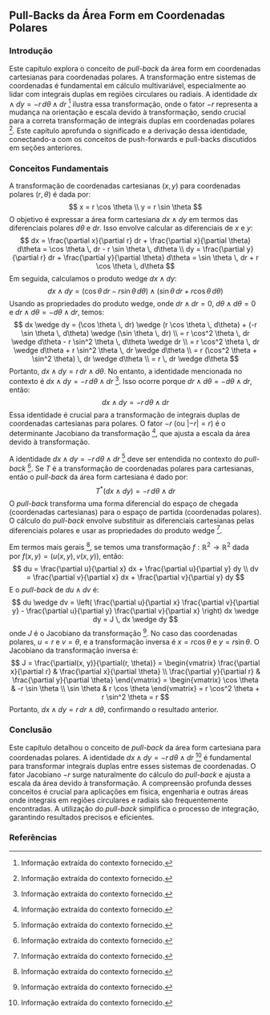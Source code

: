 ## Pull-Backs da Área Form em Coordenadas Polares

### Introdução
Este capítulo explora o conceito de *pull-back* da área form em coordenadas cartesianas para coordenadas polares. A transformação entre sistemas de coordenadas é fundamental em cálculo multivariável, especialmente ao lidar com integrais duplas em regiões circulares ou radiais. A identidade $dx \wedge dy = -r \, d\theta \wedge dr$ [^1] ilustra essa transformação, onde o fator $-r$ representa a mudança na orientação e escala devido à transformação, sendo crucial para a correta transformação de integrais duplas em coordenadas polares [^1]. Este capítulo aprofunda o significado e a derivação dessa identidade, conectando-a com os conceitos de push-forwards e pull-backs discutidos em seções anteriores.

### Conceitos Fundamentais

A transformação de coordenadas cartesianas $(x, y)$ para coordenadas polares $(r, \theta)$ é dada por:
$$
x = r \cos \theta \\
y = r \sin \theta
$$
O objetivo é expressar a área form cartesiana $dx \wedge dy$ em termos das diferenciais polares $d\theta$ e $dr$. Isso envolve calcular as diferenciais de $x$ e $y$:
$$
dx = \frac{\partial x}{\partial r} dr + \frac{\partial x}{\partial \theta} d\theta = \cos \theta \, dr - r \sin \theta \, d\theta \\
dy = \frac{\partial y}{\partial r} dr + \frac{\partial y}{\partial \theta} d\theta = \sin \theta \, dr + r \cos \theta \, d\theta
$$
Em seguida, calculamos o produto wedge $dx \wedge dy$:
$$
dx \wedge dy = (\cos \theta \, dr - r \sin \theta \, d\theta) \wedge (\sin \theta \, dr + r \cos \theta \, d\theta)
$$
Usando as propriedades do produto wedge, onde $dr \wedge dr = 0$, $d\theta \wedge d\theta = 0$ e $dr \wedge d\theta = -d\theta \wedge dr$, temos:
$$
dx \wedge dy = (\cos \theta \, dr) \wedge (r \cos \theta \, d\theta) + (-r \sin \theta \, d\theta) \wedge (\sin \theta \, dr) \\
= r \cos^2 \theta \, dr \wedge d\theta - r \sin^2 \theta \, d\theta \wedge dr \\
= r \cos^2 \theta \, dr \wedge d\theta + r \sin^2 \theta \, dr \wedge d\theta \\
= r (\cos^2 \theta + \sin^2 \theta) \, dr \wedge d\theta \\
= r \, dr \wedge d\theta
$$
Portanto, $dx \wedge dy = r \, dr \wedge d\theta$. No entanto, a identidade mencionada no contexto é $dx \wedge dy = -r \, d\theta \wedge dr$ [^1]. Isso ocorre porque $dr \wedge d\theta = - d\theta \wedge dr$, então:
$$
dx \wedge dy = -r \, d\theta \wedge dr
$$
Essa identidade é crucial para a transformação de integrais duplas de coordenadas cartesianas para polares. O fator $-r$ (ou $|-r| = r$) é o determinante Jacobiano da transformação [^1], que ajusta a escala da área devido à transformação.

A identidade $dx \wedge dy = -r \, d\theta \wedge dr$ [^1] deve ser entendida no contexto do *pull-back* [^1]. Se $T$ é a transformação de coordenadas polares para cartesianas, então o *pull-back* da área form cartesiana é dado por:
$$
T^*(dx \wedge dy) = -r \, d\theta \wedge dr
$$
O *pull-back* transforma uma forma diferencial do espaço de chegada (coordenadas cartesianas) para o espaço de partida (coordenadas polares). O cálculo do *pull-back* envolve substituir as diferenciais cartesianas pelas diferenciais polares e usar as propriedades do produto wedge [^1].

Em termos mais gerais [^1], se temos uma transformação $f: \mathbb{R}^2 \to \mathbb{R}^2$ dada por $f(x, y) = (u(x, y), v(x, y))$, então:
$$
du = \frac{\partial u}{\partial x} dx + \frac{\partial u}{\partial y} dy \\
dv = \frac{\partial v}{\partial x} dx + \frac{\partial v}{\partial y} dy
$$
E o *pull-back* de $du \wedge dv$ é:
$$
du \wedge dv = \left( \frac{\partial u}{\partial x} \frac{\partial v}{\partial y} - \frac{\partial u}{\partial y} \frac{\partial v}{\partial x} \right) dx \wedge dy = J \, dx \wedge dy
$$
onde $J$ é o Jacobiano da transformação [^1]. No caso das coordenadas polares, $u = r$ e $v = \theta$, e a transformação inversa é $x = r \cos \theta$ e $y = r \sin \theta$. O Jacobiano da transformação inversa é:
$$
J = \frac{\partial(x, y)}{\partial(r, \theta)} = \begin{vmatrix} \frac{\partial x}{\partial r} & \frac{\partial x}{\partial \theta} \\ \frac{\partial y}{\partial r} & \frac{\partial y}{\partial \theta} \end{vmatrix} = \begin{vmatrix} \cos \theta & -r \sin \theta \\ \sin \theta & r \cos \theta \end{vmatrix} = r \cos^2 \theta + r \sin^2 \theta = r
$$
Portanto, $dx \wedge dy = r \, dr \wedge d\theta$, confirmando o resultado anterior.

### Conclusão

Este capítulo detalhou o conceito de *pull-back* da área form cartesiana para coordenadas polares. A identidade $dx \wedge dy = -r \, d\theta \wedge dr$ [^1] é fundamental para transformar integrais duplas entre esses sistemas de coordenadas. O fator Jacobiano $-r$ surge naturalmente do cálculo do *pull-back* e ajusta a escala da área devido à transformação. A compreensão profunda desses conceitos é crucial para aplicações em física, engenharia e outras áreas onde integrais em regiões circulares e radiais são frequentemente encontradas. A utilização do *pull-back* simplifica o processo de integração, garantindo resultados precisos e eficientes.

### Referências
[^1]: Informação extraída do contexto fornecido.
<!-- END -->